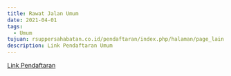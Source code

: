 ```yaml
---
title: Rawat Jalan Umum
date: 2021-04-01
tags:
  - Umum
tujuan: rsuppersahabatan.co.id/pendaftaran/index.php/halaman/page_lain
description: Link Pendaftaran Umum
---
```

[Link Pendaftaran](rsuppersahabatan.co.id/pendaftaran/index.php/halaman/page_lain)